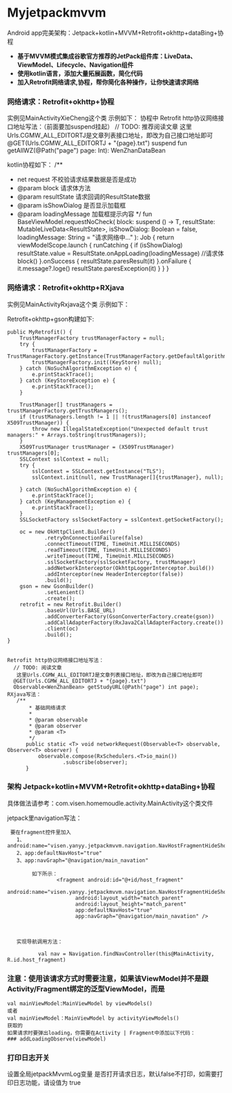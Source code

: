 # Myjetpackmvvm
Android app完美架构：Jetpack+kotlin+MVVM+Retrofit+okhttp+dataBing+协程
- **基于MVVM模式集成谷歌官方推荐的JetPack组件库：LiveData、ViewModel、Lifecycle、Navigation组件**
- **使用kotlin语言，添加大量拓展函数，简化代码**
- **加入Retrofit网络请求,协程，帮你简化各种操作，让你快速请求网络**

### 网络请求：Retrofit+okhttp+协程
  实例见MainActivityXieCheng这个类
  示例如下：
  协程中 Retrofit http协议网络接口地址写法：（前面要加suspend挂起）
     // TODO: 推荐阅读文章
     这里Urls.CGMW_ALL_EDITORTJ是文章列表接口地址，即改为自己接口地址即可
      @GET(Urls.CGMW_ALL_EDITORTJ + "{page}.txt")
      suspend fun getAllWZ(@Path("page") page: Int): WenZhanDataBean

 kotlin协程如下：
 /**
  * net request 不校验请求结果数据是否是成功
  * @param block 请求体方法
  * @param resultState 请求回调的ResultState数据
  * @param isShowDialog 是否显示加载框
  * @param loadingMessage 加载框提示内容
  */
 fun <T> BaseViewModel.requestNoCheck(
     block: suspend () -> T,
     resultState: MutableLiveData<ResultState<T>>,
     isShowDialog: Boolean = false,
     loadingMessage: String = "请求网络中..."
 ): Job {
     return viewModelScope.launch {
         runCatching {
             if (isShowDialog) resultState.value = ResultState.onAppLoading(loadingMessage)
             //请求体
             block()
         }.onSuccess {
             resultState.paresResult(it)
         }.onFailure {
             it.message?.loge()
             resultState.paresException(it)
         }
     }
 }

### 网络请求：Retrofit+okhttp+RXjava
 实例见MainActivityRxjava这个类
 示例如下：

   Retrofit+okhttp+gson构建如下:

    public MyRetrofit() {
        TrustManagerFactory trustManagerFactory = null;
        try {
            trustManagerFactory = TrustManagerFactory.getInstance(TrustManagerFactory.getDefaultAlgorithm());
            trustManagerFactory.init((KeyStore) null);
        } catch (NoSuchAlgorithmException e) {
            e.printStackTrace();
        } catch (KeyStoreException e) {
            e.printStackTrace();
        }

        TrustManager[] trustManagers = trustManagerFactory.getTrustManagers();
        if (trustManagers.length != 1 || !(trustManagers[0] instanceof X509TrustManager)) {
            throw new IllegalStateException("Unexpected default trust managers:" + Arrays.toString(trustManagers));
        }
        X509TrustManager trustManager = (X509TrustManager) trustManagers[0];
        SSLContext sslContext = null;
        try {
            sslContext = SSLContext.getInstance("TLS");
            sslContext.init(null, new TrustManager[]{trustManager}, null);

        } catch (NoSuchAlgorithmException e) {
            e.printStackTrace();
        } catch (KeyManagementException e) {
            e.printStackTrace();
        }
        SSLSocketFactory sslSocketFactory = sslContext.getSocketFactory();

        oc = new OkHttpClient.Builder()
                .retryOnConnectionFailure(false)
                .connectTimeout(TIME, TimeUnit.MILLISECONDS)
                .readTimeout(TIME, TimeUnit.MILLISECONDS)
                .writeTimeout(TIME, TimeUnit.MILLISECONDS)
                .sslSocketFactory(sslSocketFactory, trustManager)
                .addNetworkInterceptor(OkhttpLoggerInterceptor.build())
                .addInterceptor(new HeaderInterceptor(false))
                .build();
        gson = new GsonBuilder()
                .setLenient()
                .create();
        retrofit = new Retrofit.Builder()
                .baseUrl(Urls.BASE_URL)
                .addConverterFactory(GsonConverterFactory.create(gson))
                .addCallAdapterFactory(RxJava2CallAdapterFactory.create())
                .client(oc)
                .build();
    }


    Retrofit http协议网络接口地址写法：
      // TODO: 阅读文章
       这里Urls.CGMW_ALL_EDITORTJ是文章列表接口地址，即改为自己接口地址即可
      @GET(Urls.CGMW_ALL_EDITORTJ + "{page}.txt")
      Observable<WenZhanBean> getStudyURL(@Path("page") int page);
    RXjava写法：
       /**
           * 基础网络请求
           *
           * @param observable
           * @param observer
           * @param <T>
           */
          public static <T> void networkRequest(Observable<T> observable, Observer<T> observer) {
              observable.compose(RxSchedulers.<T>io_main())
                      .subscribe(observer);
          }

### 架构 Jetpack+kotlin+MVVM+Retrofit+okhttp+dataBing+协程

   具体做法请参考：com.visen.homemoudle.activity.MainActivity这个类文件

  jetpack里navigation写法：

     要在fragment控件里加入
       1、android:name="visen.yanyy.jetpackmvvm.navigation.NavHostFragmentHideShow"
       2、app:defaultNavHost="true"
       3、app:navGraph="@navigation/main_navation"

            如下所示：
                    <fragment android:id="@+id/host_fragment"
                          android:name="visen.yanyy.jetpackmvvm.navigation.NavHostFragmentHideShow"
                          android:layout_width="match_parent"
                          android:layout_height="match_parent"
                          app:defaultNavHost="true"
                          app:navGraph="@navigation/main_navation" />



       实现导航调用方法：

              val nav = Navigation.findNavController(this@MainActivity, R.id.host_fragment)

### 注意：使用该请求方式时需要注意，如果该ViewModel并不是跟Activity/Fragment绑定的泛型ViewModel，而是
    val mainViewModel:MainViewModel by viewModels()
    或者
    val mainViewModel：MainViewModel by activityViewModels()
    获取的
    如果请求时要弹出loading，你需要在Activity | Fragment中添加以下代码：
    ### addLoadingObserve(viewModel)

### 打印日志开关
设置全局jetpackMvvmLog变量 是否打开请求日志，默认false不打印，如需要打印日志功能，请设值为 true